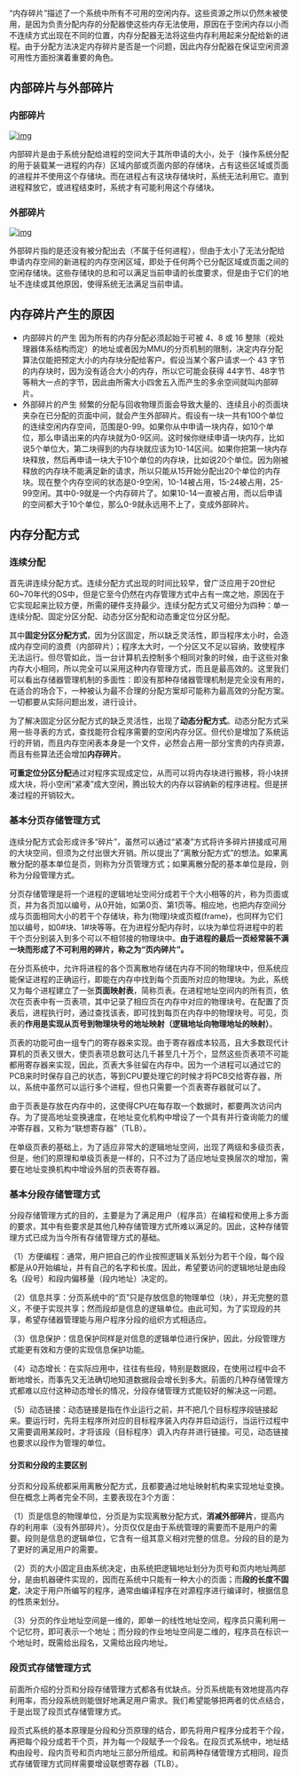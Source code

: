 “内存碎片”描述了一个系统中所有不可用的空闲内存。这些资源之所以仍然未被使用，是因为负责分配内存的分配器使这些内存无法使用，原因在于空闲内存以小而不连续方式出现在不同的位置，内存分配器无法将这些内存利用起来分配给新的进程。由于分配方法决定内存碎片是否是一个问题，因此内存分配器在保证空闲资源可用性方面扮演着重要的角色。

## 内部碎片与外部碎片

### 内部碎片



[![img](https://jacktang816.github.io/img/unix/memoryFragmentation/internalFragmentation.gif)](https://jacktang816.github.io/img/unix/memoryFragmentation/internalFragmentation.gif)

内部碎片是由于系统分配给进程的空间大于其所申请的大小，处于（操作系统分配的用于装载某一进程的内存）区域内部或页面内部的存储块，占有这些区域或页面的进程并不使用这个存储块。而在进程占有这块存储块时，系统无法利用它。直到进程释放它，或进程结束时，系统才有可能利用这个存储块。



### 外部碎片



[![img](https://jacktang816.github.io/img/unix/memoryFragmentation/externalFragmentation.gif)](https://jacktang816.github.io/img/unix/memoryFragmentation/externalFragmentation.gif)

外部碎片指的是还没有被分配出去（不属于任何进程），但由于太小了无法分配给申请内存空间的新进程的内存空闲区域，即处于任何两个已分配区域或页面之间的空闲存储块。这些存储块的总和可以满足当前申请的长度要求，但是由于它们的地址不连续或其他原因，使得系统无法满足当前申请。



## 内存碎片产生的原因

- 内部碎片的产生
  因为所有的内存分配必须起始于可被 4、8 或 16 整除（视处理器体系结构而定）的地址或者因为MMU的分页机制的限制，决定内存分配算法仅能把预定大小的内存块分配给客户。假设当某个客户请求一个 43 字节的内存块时，因为没有适合大小的内存，所以它可能会获得 44字节、48字节等稍大一点的字节，因此由所需大小四舍五入而产生的多余空间就叫内部碎片。
- 外部碎片的产生
  频繁的分配与回收物理页面会导致大量的、连续且小的页面块夹杂在已分配的页面中间，就会产生外部碎片。假设有一块一共有100个单位的连续空闲内存空间，范围是0-99。如果你从中申请一块内存，如10个单位，那么申请出来的内存块就为0-9区间。这时候你继续申请一块内存，比如说5个单位大，第二块得到的内存块就应该为10-14区间。如果你把第一块内存块释放，然后再申请一块大于10个单位的内存块，比如说20个单位。因为刚被释放的内存块不能满足新的请求，所以只能从15开始分配出20个单位的内存块。现在整个内存空间的状态是0-9空闲，10-14被占用，15-24被占用，25-99空闲。其中0-9就是一个内存碎片了。如果10-14一直被占用，而以后申请的空间都大于10个单位，那么0-9就永远用不上了，变成外部碎片。

## 内存分配方式

### 连续分配

首先讲连续分配方式。连续分配方式出现的时间比较早，曾广泛应用于20世纪60~70年代的OS中，但是它至今仍然在内存管理方式中占有一席之地，原因在于它实现起来比较方便，所需的硬件支持最少。连续分配方式又可细分为四种：单一连续分配、固定分区分配、动态分区分配和动态重定位分区分配。

其中**固定分区分配方式**，因为分区固定，所以缺乏灵活性，即当程序太小时，会造成内存空间的浪费（内部碎片）；程序太大时，一个分区又不足以容纳，致使程序无法运行。但尽管如此，当一台计算机去控制多个相同对象的时候，由于这些对象内存大小相同，所以完全可以采用这种内存管理方式，而且是最高效的。这里我们可以看出存储器管理机制的多面性：即没有那种存储器管理机制是完全没有用的，在适合的场合下，一种被认为最不合理的分配方案却可能称为最高效的分配方案。一切都要从实际问题出发，进行设计。

为了解决固定分区分配方式的缺乏灵活性，出现了**动态分配方式**。动态分配方式采用一些寻表的方式，查找能符合程序需要的空闲内存分区。但代价是增加了系统运行的开销，而且内存空闲表本身是一个文件，必然会占用一部分宝贵的内存资源，而且有些算法还会增加**内存碎片**。

**可重定位分区分配**通过对程序实现成定位，从而可以将内存块进行搬移，将小块拼成大块，将小空闲“紧凑”成大空闲，腾出较大的内存以容纳新的程序进程。但是拼凑过程的开销较大。

### 基本分页存储管理方式

连续分配方式会形成许多“碎片”，虽然可以通过“紧凑”方式将许多碎片拼接成可用的大块空间，但须为之付出很大开销。所以提出了“离散分配方式”的想法。如果离散分配的基本单位是页，则称为分页管理方式；如果离散分配的基本单位是段，则称为分段管理方式。

分页存储管理是将一个进程的逻辑地址空间分成若干个大小相等的片，称为页面或页，并为各页加以编号，从0开始，如第0页、第1页等。相应地，也把内存空间分成与页面相同大小的若干个存储块，称为(物理)块或页框(frame)，也同样为它们加以编号，如0#块、1#块等等。在为进程分配内存时，以块为单位将进程中的若干个页分别装入到多个可以不相邻接的物理块中。**由于进程的最后一页经常装不满一块而形成了不可利用的碎片，称之为“页内碎片”。**

在分页系统中，允许将进程的各个页离散地存储在内存不同的物理块中，但系统应能保证进程的正确运行，即能在内存中找到每个页面所对应的物理块。为此，系统又为每个进程建立了一张**页面映射表**，简称页表。在进程地址空间内的所有页，依次在页表中有一页表项，其中记录了相应页在内存中对应的物理块号。在配置了页表后，进程执行时，通过查找该表，即可找到每页在内存中的物理块号。可见，页表的**作用是实现从页号到物理块号的地址映射（逻辑地址向物理地址的映射）**。

页表的功能可由一组专门的寄存器来实现。由于寄存器成本较高，且大多数现代计算机的页表又很大，使页表项总数可达几千甚至几十万个，显然这些页表项不可能都用寄存器来实现，因此，页表大多驻留在内存中。因为一个进程可以通过它的PCB来时时保存自己的状态，等到CPU要处理它的时候才将PCB交给寄存器，所以，系统中虽然可以运行多个进程，但也只需要一个页表寄存器就可以了。

由于页表是存放在内存中的，这使得CPU在每存取一个数据时，都要两次访问内存。为了提高地址变换速度，在地址变化机构中增设了一个具有并行查询能力的缓冲寄存器，又称为“联想寄存器”（TLB）。

在单级页表的基础上，为了适应非常大的逻辑地址空间，出现了两级和多级页表，但是，他们的原理和单级页表是一样的，只不过为了适应地址变换层次的增加，需要在地址变换机构中增设外层的页表寄存器。

### 基本分段存储管理方式

分段存储管理方式的目的，主要是为了满足用户（程序员）在编程和使用上多方面的要求，其中有些要求是其他几种存储管理方式所难以满足的。因此，这种存储管理方式已成为当今所有存储管理方式的基础。

（1）方便编程：通常，用户把自己的作业按照逻辑关系划分为若干个段，每个段都是从0开始编址，并有自己的名字和长度。因此，希望要访问的逻辑地址是由段名（段号）和段内偏移量（段内地址）决定的。

（2）信息共享：分页系统中的“页”只是存放信息的物理单位（块），并无完整的意义，不便于实现共享；然而段却是信息的逻辑单位。由此可知，为了实现段的共享，希望存储器管理能与用户程序分段的组织方式相适应。

（3）信息保护：信息保护同样是对信息的逻辑单位进行保护，因此，分段管理方式能更有效和方便的实现信息保护功能。

（4）动态增长：在实际应用中，往往有些段，特别是数据段，在使用过程中会不断地增长，而事先又无法确切地知道数据段会增长到多大。前面的几种存储管理方式都难以应付这种动态增长的情况，分段存储管理方式能较好的解决这一问题。

（5）动态链接：动态链接是指在作业运行之前，并不把几个目标程序段链接起来。要运行时，先将主程序所对应的目标程序装入内存并启动运行，当运行过程中又需要调用某段时，才将该段（目标程序）调入内存并进行链接。可见，动态链接也要求以段作为管理的单位。

#### 分页和分段的主要区别

分页和分段系统都采用离散分配方式，且都要通过地址映射机构来实现地址变换。但在概念上两者完全不同，主要表现在3个方面：

（1）页是信息的物理单位，分页是为实现离散分配方式，**消减外部碎片**，提高内存的利用率（没有外部碎片）。分页仅仅是由于系统管理的需要而不是用户的需要。段则是信息的逻辑单位，它含有一组其意义相对完整的信息。分段的目的是为了更好的满足用户的需要。

（2）页的大小固定且由系统决定，由系统把逻辑地址划分为页号和页内地址两部分，是由机器硬件实现的，因而在系统中只能有一种大小的页面；而**段的长度不固定**，决定于用户所编写的程序，通常由编译程序在对源程序进行编译时，根据信息的性质来划分。

（3）分页的作业地址空间是一维的，即单一的线性地址空间，程序员只需利用一个记忆符，即可表示一个地址；而分段的作业地址空间是二维的，程序员在标识一个地址时，既需给出段名，又需给出段内地址。

### 段页式存储管理方式

前面所介绍的分页和分段存储管理方式都各有优缺点。分页系统能有效地提高内存利用率，而分段系统则能很好地满足用户需求。我们希望能够把两者的优点结合，于是出现了段页式存储管理方式。

段页式系统的基本原理是分段和分页原理的结合，即先将用户程序分成若干个段，再把每个段分成若干个页，并为每一个段赋予一个段名。在段页式系统中，地址结构由段号、段内页号和页内地址三部分所组成。和前两种存储管理方式相同，段页式存储管理方式同样需要增设联想寄存器（TLB）。
